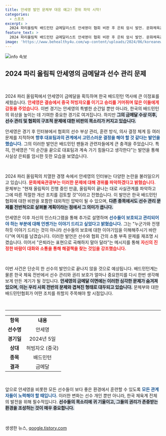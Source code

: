```yaml
---
title: 안세영 발언 문체부 대응 예고! 경위 파악 시작!
categories:
  - 스포츠
excerpt: >
  2024 파리올림픽 배드민턴 금메달리스트 안세영이 협회 비판 후 은퇴 암시 발언. 문화체육관광부, 선수 관리 개선 의지 밝혀. 선수 보호와 소통을 촉구한 그의 메시지는 과연 어떤 파장을 일으킬까? 클릭하여 자세한 내용을 확인하세요!
feature_text: >
  2024 파리올림픽 배드민턴 금메달리스트 안세영이 협회 비판 후 은퇴 암시 발언. 문화체육관광부, 선수 관리 개선 의지 밝혀. 선수 보호와 소통을 촉구한 그의 메시지는 과연 어떤 파장을 일으킬까? 클릭하여 자세한 내용을 확인하세요!
image: 'https://www.behealthy4u.com/wp-content/uploads/2024/06/koreanews.jpg'
---
```


<p><img src="https://www.behealthy4u.com/wp-content/uploads/2024/06/koreanews.jpg" alt="info 속보" /></p>

<h2 data-ke-size="size26">2024 파리 올림픽 안세영의 금메달과 선수 관리 문제</h2>

<p data-ke-size="size16">&nbsp;</p>

<p>2024 파리 올림픽에서 안세영이 금메달을 획득하며 한국 배드민턴 역사에 큰 이정표를 세웠습니다. <b><span style="color: #ee2323;">안세영은 결승에서 중국 허빙자오를 이기고 승리를 거머쥐며 많은 이들에게 감동을 주었습니다.</span></b> 이번 경기는 안세영의 특별한 순간일 뿐만 아니라, 한국의 배드민턴의 위상을 높이는 데 기여한 중요한 경기로 여겨집니다. 하지만 <b><span style="background-color: #21538527;">그의 금메달 수상 이후, 선수 관리 및 협회의 구조적 문제에 대한 비판의 목소리가 커지고 있습니다.</span></b> </p>

<p>안세영은 경기 후 인터뷰에서 협회의 선수 부상 관리, 훈련 방식, 의사 결정 체계 등 여러 문제를 지적하며 <b><span style="color: #1a5490;">향후 대표팀과의 관계에서 고민스러운 결정을 해야 할 것 같다는 발언을 했습니다.</span></b> 그의 이러한 발언은 배드민턴 팬들과 관련자들에게 큰 충격을 주었습니다. 특히, 안세영은 "이 순간을 끝으로 대표팀과 계속 가기 힘들다고 생각한다"는 발언을 통해 사실상 은퇴를 암시한 듯한 모습을 보였습니다. </p>

<p data-ke-size="size16">&nbsp;</p>

<p>2024 파리 올림픽의 치열한 경쟁 속에서 안세영의 인터뷰는 다양한 논란을 불러일으키고 있습니다. <b><span style="color: #ee2323;">문화체육관광부는 이러한 문제에 대해 경위를 파악하겠다고 밝혔습니다.</span></b> 문체부는 "현재 올림픽이 진행 중인 만큼, 올림픽이 끝나는 대로 사실관계를 파악하고 그에 따른 적절한 개선 조치를 검토할 것"이라고 전했습니다. 이 발언은 한국 배드민턴 협회에 대한 비판을 포함한 대외적인 압박이 될 수 있으며, <b><span style="background-color: #21538527;">다른 종목에서도 선수 관리 문제를 전반적으로 살펴볼 계획이라는 점에서 그 의미가 큽니다.</span></b> </p>

<p>안세영은 이후 자신의 인스타그램을 통해 추가로 설명하며 <b><span style="color: #1a5490;">선수들이 보호되고 관리되어야 하는 부분에 대해 언젠가는 이야기 드리고 싶었다고 밝혔습니다.</span></b> 그는 "누군가와 전쟁하듯 이야기 드리는 것이 아니라 선수들의 보호에 대한 이야기임을 이해해주시기 바란다"며 여지를 남겼습니다. 이러한 발언은 선수와 협회 간의 소통 부족 문제를 재조명 시켰습니다. 이어서 "은퇴라는 표현으로 곡해하지 말아 달라"는 메시지를 통해 <b><span style="color: #ee2323;">자신의 진정한 바람이 대화와 소통을 통해 해결책을 찾는 것임을 강조했습니다.</span></b></p>

<p data-ke-size="size16">&nbsp;</p>

<p>이번 사건은 단순히 한 선수의 발언으로 끝나지 않을 것으로 예상됩니다. 배드민턴계는 물론 한국 체육 전반에서 선수 관리와 권리 보호가 얼마나 중요한지를 다시 한번 생각해보게 만든 계기가 될 것입니다. <b><span style="background-color: #21538527;">안세영의 금메달 이면에는 이러한 심각한 문제가 숨겨져 있으며, 이는 우리 사회 전반의 문제와 겹쳐진 형태로 대두되고 있습니다.</span></b> 문체부와 대한배드민턴협회가 어떤 조치를 취할지 주목해야 할 시점입니다.</p>

<p data-ke-size="size16">&nbsp;</p>

<hr>

<table style="width: 100%; border-collapse: collapse;">
  <tbody>
    <tr>
      <td style="text-align: center; height: 17px;"><b>항목</b></td>
      <td style="text-align: center; height: 17px;"><b>내용</b></td>
    </tr>
    <tr>
      <td style="text-align: center; height: 17px;"><b>선수명</b></td>
      <td style="text-align: center; height: 17px;">안세영</td>
    </tr>
    <tr>
      <td style="text-align: center; height: 17px;"><b>경기일</b></td>
      <td style="text-align: center; height: 17px;">2024년 5일</td>
    </tr>
    <tr>
      <td style="text-align: center; height: 17px;"><b>상대</b></td>
      <td style="text-align: center; height: 17px;">허빙자오 (중국)</td>
    </tr>
    <tr>
      <td style="text-align: center; height: 17px;"><b>종목</b></td>
      <td style="text-align: center; height: 17px;">배드민턴</td>
    </tr>
    <tr>
      <td style="text-align: center; height: 17px;"><b>결과</b></td>
      <td style="text-align: center; height: 17px;">금메달</td>
    </tr>
  </tbody>
</table>

<p data-ke-size="size16">&nbsp;</p>

<p>앞으로 안세영을 비롯한 모든 선수들이 보다 좋은 환경에서 훈련할 수 있도록 <b><span style="color: #1a5490;">모든 관계자들이 노력해야 할 때입니다.</span></b> 이러한 변화는 선수 개인 뿐만 아니라, 한국 체육계 전체의 발전을 위해 필수적입니다. <b><span style="background-color: #21538527;">선수들의 목소리에 귀 기울이고, 그들의 권리가 존중받는 환경을 조성하는 것이 매우 중요합니다.</span></b> </p>

<p data-ke-size="size16">&nbsp;</p>
생생한 뉴스, <a href="https://qoogle.tistory.com" rel="dofollow">qoogle.tistory.com</a>


